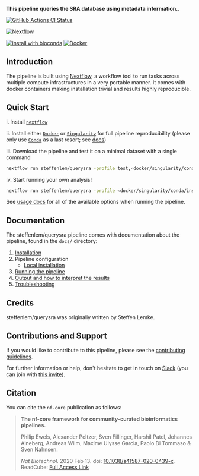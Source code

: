 <!--# ![steffenlem/querysra](docs/images/nf-core-querysra_logo.png) -->

**This pipeline queries the SRA database using metadata information.**.

[![GitHub Actions CI Status](https://github.com/steffenlem/querysra/workflows/nf-core%20CI/badge.svg)](https://github.com/steffenlem/querysra/actions)
<!--[![GitHub Actions Linting Status](https://github.com/steffenlem/querysra/workflows/nf-core%20linting/badge.svg)](https://github.com/steffenlem/querysra/actions) -->
[![Nextflow](https://img.shields.io/badge/nextflow-%E2%89%A519.10.0-brightgreen.svg)](https://www.nextflow.io/)

[![install with bioconda](https://img.shields.io/badge/install%20with-bioconda-brightgreen.svg)](http://bioconda.github.io/)
[![Docker](https://img.shields.io/docker/automated/steffenlem/querysra.svg)](https://hub.docker.com/r/steffenlem/querysra)

## Introduction

The pipeline is built using [Nextflow](https://www.nextflow.io), a workflow tool to run tasks across multiple compute infrastructures in a very portable manner. It comes with docker containers making installation trivial and results highly reproducible.

## Quick Start

i. Install [`nextflow`](https://nf-co.re/usage/installation)

ii. Install either [`Docker`](https://docs.docker.com/engine/installation/) or [`Singularity`](https://www.sylabs.io/guides/3.0/user-guide/) for full pipeline reproducibility (please only use [`Conda`](https://conda.io/miniconda.html) as a last resort; see [docs](https://nf-co.re/usage/configuration#basic-configuration-profiles))

iii. Download the pipeline and test it on a minimal dataset with a single command

```bash
nextflow run steffenlem/querysra -profile test,<docker/singularity/conda/institute>
```

iv. Start running your own analysis!

<!-- TODO nf-core: Update the default command above used to run the pipeline -->

```bash
nextflow run steffenlem/querysra -profile <docker/singularity/conda/institute> --preselection some_list_1.txt --blacklist some_list_2.txt --classes_keywords classes.json --taxon_id 9606 --library_strategy RNA-Seq
```

See [usage docs](docs/usage.md) for all of the available options when running the pipeline.

## Documentation

The steffenlem/querysra pipeline comes with documentation about the pipeline, found in the `docs/` directory:

1. [Installation](https://nf-co.re/usage/installation)
2. Pipeline configuration
    * [Local installation](https://nf-co.re/usage/local_installation)
    <!-- * [Adding your own system config](https://nf-co.re/usage/adding_own_config)
    * [Reference genomes](https://nf-co.re/usage/reference_genomes)-->
3. [Running the pipeline](docs/usage.md)
4. [Output and how to interpret the results](docs/output.md)
5. [Troubleshooting](https://nf-co.re/usage/troubleshooting)

<!-- TODO nf-core: Add a brief overview of what the pipeline does and how it works -->

## Credits

steffenlem/querysra was originally written by Steffen Lemke.

## Contributions and Support

If you would like to contribute to this pipeline, please see the [contributing guidelines](.github/CONTRIBUTING.md).

For further information or help, don't hesitate to get in touch on [Slack](https://nfcore.slack.com/channels/querysra) (you can join with [this invite](https://nf-co.re/join/slack)).

## Citation

<!-- TODO nf-core: Add citation for pipeline after first release. Uncomment lines below and update Zenodo doi. -->
<!-- If you use  steffenelm/querysra for your analysis, please cite it using the following doi: [10.5281/zenodo.XXXXXX](https://doi.org/10.5281/zenodo.XXXXXX) -->

You can cite the `nf-core` publication as follows:

> **The nf-core framework for community-curated bioinformatics pipelines.**
>
> Philip Ewels, Alexander Peltzer, Sven Fillinger, Harshil Patel, Johannes Alneberg, Andreas Wilm, Maxime Ulysse Garcia, Paolo Di Tommaso & Sven Nahnsen.
>
> _Nat Biotechnol._ 2020 Feb 13. doi: [10.1038/s41587-020-0439-x](https://dx.doi.org/10.1038/s41587-020-0439-x).  
> ReadCube: [Full Access Link](https://rdcu.be/b1GjZ)
